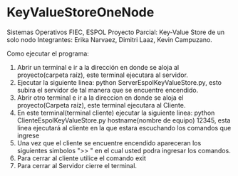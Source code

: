 # KeyValueStoreOneNode
Sistemas Operativos
FIEC, ESPOL 
Proyecto Parcial: Key-Value Store de un solo nodo 
Integrantes: Erika Narvaez, Dimitri Laaz, Kevin Campuzano.

Como ejecutar el programa:
1. Abrir un terminal e ir a la dirección en donde se aloja al proyecto(carpeta raíz), este terminal ejecutara al servidor.
2. Ejecutar la siguiente linea: python ServerEspolKeyValueStore.py, esto subira el servidor de tal manera que se encuentre encendido.
3. Abrir otro terminal e ir a la direccion en donde se aloja el proyecto(Carpeta raíz), este terminal ejecutara al Cliente.
4. En este terminal(terminal cliente) ejecutar la siguiente linea: python ClienteEspolKeyValueStore.py hostname(nombre de equipo) 12345, esta linea ejecutará al cliente en la que estara escuchando los comandos que ingrese 
5. Una vez que el cliente se encuentre encendido apareceran los siguientes simbolos ">> " en el cual usted podra ingresar los comandos.
6. Para cerrar al cliente utilice el comando exit
7. Para cerrar al Servidor cierre el terminal.